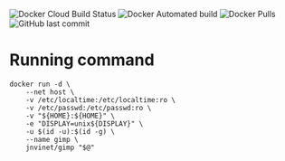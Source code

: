 ![Docker Cloud Build Status](https://img.shields.io/docker/cloud/build/jnvinet/gimp?logo=docker) ![Docker Automated build](https://img.shields.io/docker/automated/jnvinet/gimp?logo=docker) ![Docker Pulls](https://img.shields.io/docker/pulls/jnvinet/gimp?logo=docker) ![GitHub last commit](https://img.shields.io/github/last-commit/julienvinet/dockerfiles?logo=github) 

# Running command

```
docker run -d \
    --net host \
    -v /etc/localtime:/etc/localtime:ro \
    -v /etc/passwd:/etc/passwd:ro \
    -v "${HOME}:${HOME}" \
    -e "DISPLAY=unix${DISPLAY}" \
    -u $(id -u):$(id -g) \
    --name gimp \
    jnvinet/gimp "$@"
```